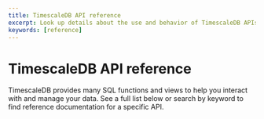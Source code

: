 ```yaml
---
title: TimescaleDB API reference
excerpt: Look up details about the use and behavior of TimescaleDB APIs
keywords: [reference]
---
```


# TimescaleDB API reference

TimescaleDB provides many SQL functions and views to help you interact with and
manage your data. See a full list below or search by keyword to find reference
documentation for a specific API.

<APIReference />

